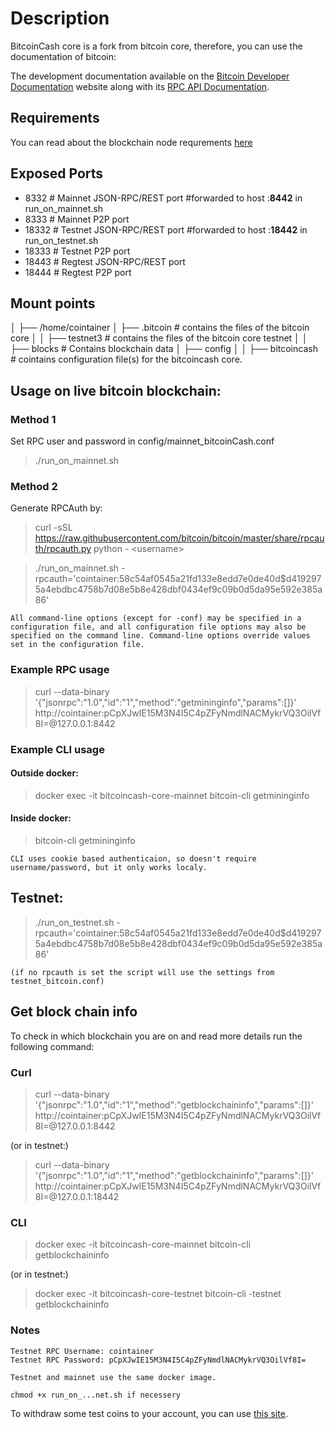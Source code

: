# Description
BitcoinCash core is a fork from bitcoin core, therefore, you can use the documentation of bitcoin:

The development documentation available on the [Bitcoin Developer Documentation](https://bitcoin.org/en/developer-documentation) website along with its [RPC API Documentation](https://bitcoincore.org/en/doc/).

## Requirements
You can read about the blockchain node requrements [here](https://bitcoin.org/en/bitcoin-core/features/requirements)

## Exposed Ports
- 8332  #   Mainnet JSON-RPC/REST port  #forwarded to host :**8442** in run_on_mainnet.sh
- 8333  #   Mainnet P2P port
- 18332 #   Testnet JSON-RPC/REST port  #forwarded to host :**18442** in run_on_testnet.sh
- 18333 #   Testnet P2P port
- 18443 #   Regtest JSON-RPC/REST port
- 18444 #   Regtest P2P port

## Mount points
│
├── /home/cointainer
│   ├── .bitcoin # contains the files of the bitcoin core
│   │   ├── testnet3 # contains the files of the bitcoin core testnet
│   │   ├── blocks # Contains blockchain data
│   ├── config
│   │   ├── bitcoincash # cointains configuration file(s) for the bitcoincash core.

## Usage on live bitcoin blockchain:

### Method 1
Set RPC user and password in config/mainnet_bitcoinCash.conf 

>./run_on_mainnet.sh

### Method 2

Generate RPCAuth by:
>curl -sSL https://raw.githubusercontent.com/bitcoin/bitcoin/master/share/rpcauth/rpcauth.py python - \<username>

>./run_on_mainnet.sh -rpcauth='cointainer:58c54af0545a21fd133e8edd7e0de40d$d4192975a4ebdbc4758b7d08e5b8e428dbf0434ef9c09b0d5da95e592e385a86'

    All command-line options (except for -conf) may be specified in a configuration file, and all configuration file options may also be specified on the command line. Command-line options override values set in the configuration file.

### Example RPC usage
>curl --data-binary '{"jsonrpc":"1.0","id":"1","method":"getmininginfo","params":[]}' http://cointainer:pCpXJwIE15M3N4I5C4pZFyNmdlNACMykrVQ3OilVf8I=@127.0.0.1:8442

### Example CLI usage
#### Outside docker:

>docker exec -it bitcoincash-core-mainnet bitcoin-cli getmininginfo

#### Inside docker:

>bitcoin-cli getmininginfo

    CLI uses cookie based authenticaion, so doesn't require username/password, but it only works localy.

## Testnet:

>./run_on_testnet.sh -rpcauth='cointainer:58c54af0545a21fd133e8edd7e0de40d$d4192975a4ebdbc4758b7d08e5b8e428dbf0434ef9c09b0d5da95e592e385a86'
    
    (if no rpcauth is set the script will use the settings from testnet_bitcoin.conf)

## Get block chain info
To check in which blockchain you are on and read more details run the following command:

### Curl
>curl --data-binary '{"jsonrpc":"1.0","id":"1","method":"getblockchaininfo","params":[]}' http://cointainer:pCpXJwIE15M3N4I5C4pZFyNmdlNACMykrVQ3OilVf8I=@127.0.0.1:8442

(or in testnet:)

>curl --data-binary '{"jsonrpc":"1.0","id":"1","method":"getblockchaininfo","params":[]}' http://cointainer:pCpXJwIE15M3N4I5C4pZFyNmdlNACMykrVQ3OilVf8I=@127.0.0.1:18442

### CLI
>docker exec -it bitcoincash-core-mainnet bitcoin-cli getblockchaininfo

(or in testnet:)

>docker exec -it bitcoincash-core-testnet bitcoin-cli -testnet getblockchaininfo

### Notes
    Testnet RPC Username: cointainer
    Testnet RPC Password: pCpXJwIE15M3N4I5C4pZFyNmdlNACMykrVQ3OilVf8I=

    Testnet and mainnet use the same docker image.

    chmod +x run_on_...net.sh if necessery

To withdraw some test coins to your account, you can use [this site](https://developer.bitcoin.com/faucets/bch/).

